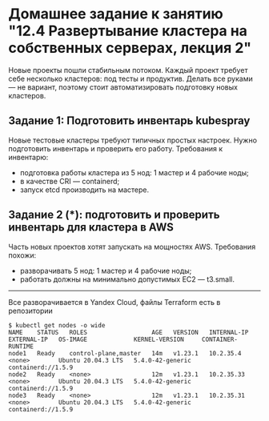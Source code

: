 # Домашнее задание к занятию "12.4 Развертывание кластера на собственных серверах, лекция 2"
Новые проекты пошли стабильным потоком. Каждый проект требует себе несколько кластеров: под тесты и продуктив. Делать все руками — не вариант, поэтому стоит автоматизировать подготовку новых кластеров.

## Задание 1: Подготовить инвентарь kubespray
Новые тестовые кластеры требуют типичных простых настроек. Нужно подготовить инвентарь и проверить его работу. Требования к инвентарю:
* подготовка работы кластера из 5 нод: 1 мастер и 4 рабочие ноды;
* в качестве CRI — containerd;
* запуск etcd производить на мастере.

## Задание 2 (*): подготовить и проверить инвентарь для кластера в AWS
Часть новых проектов хотят запускать на мощностях AWS. Требования похожи:
* разворачивать 5 нод: 1 мастер и 4 рабочие ноды;
* работать должны на минимально допустимых EC2 — t3.small.

---
Все разворачивается в Yandex Cloud, файлы Terraform есть в репозитории

```
$ kubectl get nodes -o wide
NAME    STATUS   ROLES                  AGE   VERSION   INTERNAL-IP   EXTERNAL-IP   OS-IMAGE             KERNEL-VERSION     CONTAINER-RUNTIME
node1   Ready    control-plane,master   14m   v1.23.1   10.2.35.4     <none>        Ubuntu 20.04.3 LTS   5.4.0-42-generic   containerd://1.5.9
node2   Ready    <none>                 12m   v1.23.1   10.2.35.33    <none>        Ubuntu 20.04.3 LTS   5.4.0-42-generic   containerd://1.5.9
node3   Ready    <none>                 12m   v1.23.1   10.2.35.31    <none>        Ubuntu 20.04.3 LTS   5.4.0-42-generic   containerd://1.5.9
```
